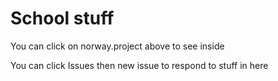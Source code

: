 # School stuff

You can click on norway.project above to see inside

You can click Issues then new issue to respond to stuff in here
